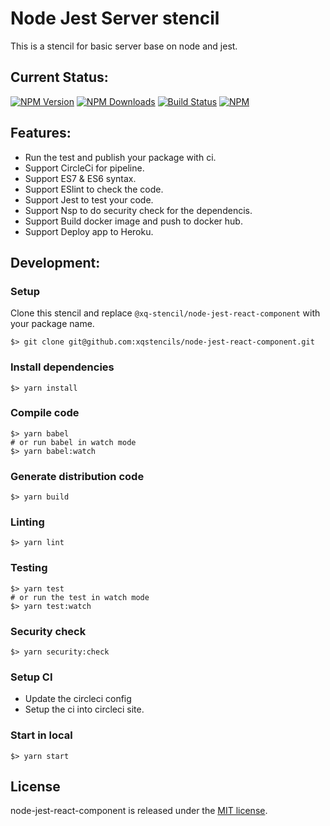 # Node Jest Server stencil
This is a stencil for basic server base on node and jest.

## Current Status:

[![NPM Version](https://img.shields.io/npm/v/@xq-stencil/node-jest-react-component.svg)](https://npmjs.org/package/@xq-stencil/node-jest-react-component)
[![NPM Downloads](https://img.shields.io/npm/dm/@xq-stencil/node-jest-react-component.svg)](https://npmjs.org/package/@xq-stencil/node-jest-react-component)
[![Build Status](https://circleci.com/gh/xqstencils/node-jest-react-component.svg?style=svg)](https://circleci.com/gh/xqstencils/node-jest-react-component)
[![NPM](https://nodei.co/npm/@xq-stencil/node-jest-react-component.png?downloads=true&downloadRank=true&stars=true)](https://nodei.co/npm/@xq-stencil/node-jest-react-component/)


## Features:

* Run the test and publish your package with ci.
* Support CircleCi for pipeline.
* Support ES7 & ES6 syntax.
* Support ESlint to check the code.
* Support Jest to test your code.
* Support Nsp to do security check for the dependencis.
* Support Build docker image and push to docker hub.
* Support Deploy app to Heroku.

## Development:

### Setup

Clone this stencil and replace `@xq-stencil/node-jest-react-component` with your package name.

```
$> git clone git@github.com:xqstencils/node-jest-react-component.git
```

### Install dependencies

```
$> yarn install
```

### Compile code

```
$> yarn babel
# or run babel in watch mode
$> yarn babel:watch
```

### Generate distribution code

```
$> yarn build
```

### Linting

```
$> yarn lint
```

### Testing

```
$> yarn test
# or run the test in watch mode
$> yarn test:watch
```

### Security check

```
$> yarn security:check
```

### Setup CI

* Update the circleci config
* Setup the ci into circleci site.


### Start in local

```
$> yarn start
```

## License

node-jest-react-component is released under the [MIT license](https://github.com/xqstencils/node-jest-react-component/blob/master/LICENSE).
